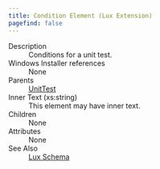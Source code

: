 ```yaml
---
title: Condition Element (Lux Extension)
pagefind: false
---
```

<dl>
  <dt>Description</dt>
  <dd>         Conditions for a unit test.       </dd>
  <dt>Windows Installer references</dt>
  <dd>None</dd>
  <dt>Parents</dt>
  <dd>
    <a href="../../lux/unittest" class="extension">UnitTest</a>
  </dd>
  <dt>Inner Text (xs:string)</dt>
  <dd>This element may have inner text.</dd>
  <dt>Children</dt>
  <dd>None</dd>
  <dt>Attributes</dt>
  <dd>None</dd>
  <dt>See Also</dt>
  <dd>
    <a href="../">Lux Schema</a>
  </dd>
</dl>
